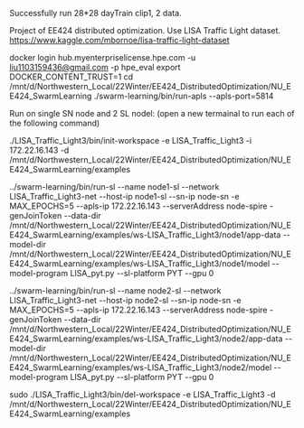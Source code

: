 Successfully run 28*28 dayTrain clip1, 2 data.

Project of EE424 distributed optimization.
Use LISA Traffic Light dataset. https://www.kaggle.com/mbornoe/lisa-traffic-light-dataset

docker login hub.myenterpriselicense.hpe.com -u liu1103159436@gmail.com -p hpe_eval
export DOCKER_CONTENT_TRUST=1
cd /mnt/d/Northwestern_Local/22Winter/EE424_DistributedOptimization/NU_EE424_SwarmLearning
./swarm-learning/bin/run-apls --apls-port=5814

Run on single SN node and 2 SL nodel:
(open a new termainal to run each of the following command)

./LISA_Traffic_Light3/bin/init-workspace -e LISA_Traffic_Light3 -i 172.22.16.143 -d /mnt/d/Northwestern_Local/22Winter/EE424_DistributedOptimization/NU_EE424_SwarmLearning/examples

../swarm-learning/bin/run-sl --name node1-sl --network LISA_Traffic_Light3-net --host-ip node1-sl --sn-ip node-sn -e MAX_EPOCHS=5 --apls-ip 172.22.16.143 --serverAddress node-spire -genJoinToken --data-dir /mnt/d/Northwestern_Local/22Winter/EE424_DistributedOptimization/NU_EE424_SwarmLearning/examples/ws-LISA_Traffic_Light3/node1/app-data --model-dir /mnt/d/Northwestern_Local/22Winter/EE424_DistributedOptimization/NU_EE424_SwarmLearning/examples/ws-LISA_Traffic_Light3/node1/model --model-program LISA_pyt.py --sl-platform PYT --gpu 0

../swarm-learning/bin/run-sl --name node2-sl --network LISA_Traffic_Light3-net --host-ip node2-sl --sn-ip node-sn -e MAX_EPOCHS=5 --apls-ip 172.22.16.143 --serverAddress node-spire -genJoinToken --data-dir /mnt/d/Northwestern_Local/22Winter/EE424_DistributedOptimization/NU_EE424_SwarmLearning/examples/ws-LISA_Traffic_Light3/node2/app-data --model-dir /mnt/d/Northwestern_Local/22Winter/EE424_DistributedOptimization/NU_EE424_SwarmLearning/examples/ws-LISA_Traffic_Light3/node2/model --model-program LISA_pyt.py --sl-platform PYT --gpu 0

sudo ./LISA_Traffic_Light3/bin/del-workspace -e LISA_Traffic_Light3 -d /mnt/d/Northwestern_Local/22Winter/EE424_DistributedOptimization/NU_EE424_SwarmLearning/examples